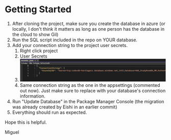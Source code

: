 # Getting Started

1. After cloning the project, make sure you create the database in azure (or locally, I don't think it matters as long as one person has the database in the cloud to show Gil)
2. Run the SQL script included in the repo on YOUR database.
3. Add your connection string to the project user secrets.
   1. Right click project
   2. User Secrets
   3. ![image-20250927162222721](./image-20250927162222721.png)
   4. Same connection string as the one in the appsettings (commented out now). Just make sure to replace with your database's connection information.
4. Run "Update Database" in the Package Manager Console (the migration was already created by Eishi in an earlier commit)
5. Everything should run as expected.

Hope this is helpful.

Miguel

